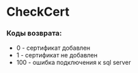 # CheckCert

### Коды возврата:
* 0 - сертификат добавлен
* 1 - сертификат не добавлен
* 100 - ошибка подключения к sql server
